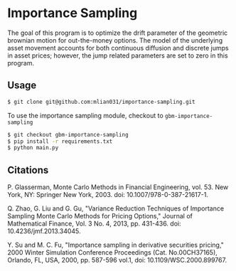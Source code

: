 # Importance Sampling

The goal of this program is to optimize the drift parameter of the geometric brownian motion for out-the-money options. The model of the underlying asset movement accounts for both continuous diffusion and discrete jumps in asset prices; however, the jump related parameters are set to zero in this program.

## Usage

```sh
$ git clone git@github.com:mlian031/importance-sampling.git
```

To use the importance sampling module, checkout to `gbm-importance-sampling`

```sh
$ git checkout gbm-importance-sampling
$ pip install -r requirements.txt
$ python main.py
```

## Citations

P. Glasserman, Monte Carlo Methods in Financial Engineering, vol. 53. New York, NY: Springer New York, 2003. doi: 10.1007/978-0-387-21617-1.

Q. Zhao, G. Liu and G. Gu, "Variance Reduction Techniques of Importance Sampling Monte Carlo Methods for Pricing Options," Journal of Mathematical Finance, Vol. 3 No. 4, 2013, pp. 431-436. doi: 10.4236/jmf.2013.34045.

Y. Su and M. C. Fu, "Importance sampling in derivative securities pricing," 2000 Winter Simulation Conference Proceedings (Cat. No.00CH37165), Orlando, FL, USA, 2000, pp. 587-596 vol.1, doi: 10.1109/WSC.2000.899767.
